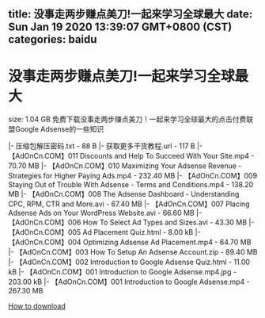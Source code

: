 
title: 没事走两步赚点美刀!一起来学习全球最大
date: Sun Jan 19 2020 13:39:07 GMT+0800 (CST)    
categories: baidu
---

# 没事走两步赚点美刀!一起来学习全球最大
size: 1.04 GB
 免费下载没事走两步赚点美刀！一起来学习全球最大的点击付费联盟Google Adsense的一些知识
 
|- 压缩包解压密码.txt - 88 B
|- 获取更多干货教程.url - 117 B
|- 【AdOnCn.COM】011 Discounts and Help To Succeed With Your Site.mp4 - 70.70 MB
|- 【AdOnCn.COM】010 Maximizing Your Adsense Revenue - Strategies for Higher Paying Ads.mp4 - 232.40 MB
|- 【AdOnCn.COM】009 Staying Out of Trouble With Adsense - Terms and Conditions.mp4 - 138.20 MB
|- 【AdOnCn.COM】008 The Adsense Dashboard - Understanding CPC, RPM, CTR and More.avi - 67.40 MB
|- 【AdOnCn.COM】007 Placing Adsense Ads on Your WordPress Website.avi - 66.60 MB
|- 【AdOnCn.COM】006 How To Select Ad Types and Sizes.avi - 43.30 MB
|- 【AdOnCn.COM】005 Ad Placement Quiz.html - 8.00 kB
|- 【AdOnCn.COM】004 Optimizing Adsense Ad Placement.mp4 - 64.70 MB
|- 【AdOnCn.COM】003 How To Setup An Adsense Account.zip - 89.40 MB
|- 【AdOnCn.COM】002 Introduction to Google Adsense Quiz.html - 11.00 kB
|- 【AdOnCn.COM】001 Introduction to Google Adsense.mp4.jpg - 203.00 kB
|- 【AdOnCn.COM】001 Introduction to Google Adsense.mp4 - 267.30 MB

[How to download](https://bpcam.bemobtrk.com/go/2ceec3aa-1ca2-46d6-b9ff-aaa5c184517c?jno=4002)